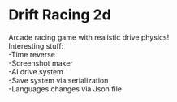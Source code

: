 # Drift Racing 2d

Arcade racing game with realistic drive physics!</br>
Interesting stuff:</br>
-Time reverse</br>
-Screenshot maker</br>
-Ai drive system</br>
-Save system via serialization</br>
-Languages changes via Json file</br>

